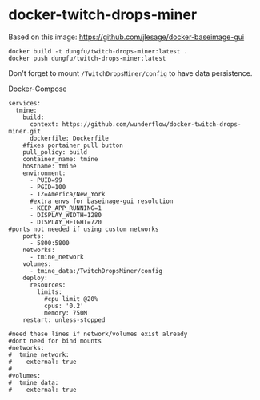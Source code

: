 # docker-twitch-drops-miner

Based on this image: https://github.com/jlesage/docker-baseimage-gui

```
docker build -t dungfu/twitch-drops-miner:latest .
docker push dungfu/twitch-drops-miner:latest
```

Don't forget to mount `/TwitchDropsMiner/config` to have data persistence.

Docker-Compose
```
services:
  tmine:
    build:
      context: https://github.com/wunderflow/docker-twitch-drops-miner.git
      dockerfile: Dockerfile
    #fixes portainer pull button 
    pull_policy: build
    container_name: tmine
    hostname: tmine
    environment:
      - PUID=99
      - PGID=100
      - TZ=America/New_York
      #extra envs for baseinage-gui resolution
      - KEEP_APP_RUNNING=1
      - DISPLAY_WIDTH=1280
      - DISPLAY_HEIGHT=720
#ports not needed if using custom networks
    ports:
      - 5800:5800
    networks:
      - tmine_network
    volumes:
      - tmine_data:/TwitchDropsMiner/config
    deploy:
      resources:
        limits:
          #cpu limit @20%
          cpus: '0.2'
          memory: 750M
    restart: unless-stopped 
    
#need these lines if network/volumes exist already
#dont need for bind mounts
#networks:
#  tmine_network:
#    external: true
#
#volumes:
#  tmine_data:
#    external: true
```
